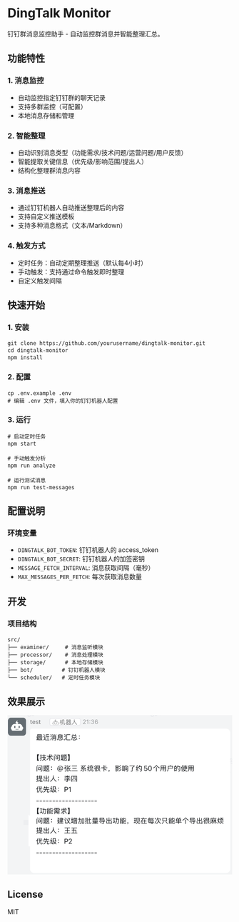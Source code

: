 # DingTalk Monitor

钉钉群消息监控助手 - 自动监控群消息并智能整理汇总。

## 功能特性

### 1. 消息监控
- 自动监控指定钉钉群的聊天记录
- 支持多群监控（可配置）
- 本地消息存储和管理

### 2. 智能整理
- 自动识别消息类型（功能需求/技术问题/运营问题/用户反馈）
- 智能提取关键信息（优先级/影响范围/提出人）
- 结构化整理群消息内容

### 3. 消息推送
- 通过钉钉机器人自动推送整理后的内容
- 支持自定义推送模板
- 支持多种消息格式（文本/Markdown）

### 4. 触发方式
- 定时任务：自动定期整理推送（默认每4小时）
- 手动触发：支持通过命令触发即时整理
- 自定义触发间隔

## 快速开始

### 1. 安装

```shell
git clone https://github.com/yourusername/dingtalk-monitor.git
cd dingtalk-monitor
npm install
```

### 2. 配置

```shell
cp .env.example .env
# 编辑 .env 文件，填入你的钉钉机器人配置
```

### 3. 运行

```shell
# 启动定时任务
npm start

# 手动触发分析
npm run analyze

# 运行测试消息
npm run test-messages
```

## 配置说明

### 环境变量
- `DINGTALK_BOT_TOKEN`: 钉钉机器人的 access_token
- `DINGTALK_BOT_SECRET`: 钉钉机器人的加签密钥
- `MESSAGE_FETCH_INTERVAL`: 消息获取间隔（毫秒）
- `MAX_MESSAGES_PER_FETCH`: 每次获取消息数量

## 开发

### 项目结构

```
src/
├── examiner/     # 消息监听模块
├── processor/    # 消息处理模块
├── storage/      # 本地存储模块
├── bot/         # 钉钉机器人模块
└── scheduler/   # 定时任务模块
```

## 效果展示

![效果展示](docs/images/demo.png)

## License

MIT

